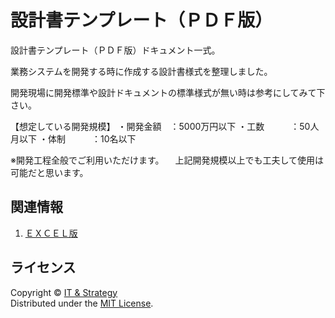 設計書テンプレート（ＰＤＦ版）
======================
設計書テンプレート（ＰＤＦ版）ドキュメント一式。  

業務システムを開発する時に作成する設計書様式を整理しました。

開発現場に開発標準や設計ドキュメントの標準様式が無い時は参考にしてみて下さい。

【想定している開発規模】
・開発金額　：5000万円以下
・工数　　　：50人月以下
・体制　　　：10名以下

※開発工程全般でご利用いただけます。
　上記開発規模以上でも工夫して使用は可能だと思います。

 
関連情報
--------

1. [ＥＸＣＥＬ版](http://www.vector.co.jp/soft/winnt/business/se487879.html "ＥＸＣＥＬ版")
  
  
ライセンス
----------
Copyright &copy; [IT & Strategy](http://suzukitakashi.net/)  
Distributed under the [MIT License][mit].
 
[MIT]: http://www.opensource.org/licenses/mit-license.php
